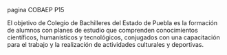 pagina COBAEP P15

El objetivo de Colegio de Bachilleres del Estado de Puebla es la formación de alumnos con planes de estudio que comprenden conocimientos científicos, humanísticos y tecnológicos, conjugados con una capacitación para el trabajo y la realización de actividades culturales y deportivas.

